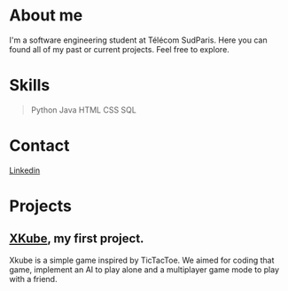 # About me

I'm a software engineering student at Télécom SudParis. Here you can found all of my past or current projects. Feel free to explore.

# Skills
> Python
> Java
> HTML
> CSS
> SQL
# Contact
[Linkedin](https://www.linkedin.com/in/basile-roux-23066224b/?originalSubdomain=fr)
# Projects 

## [XKube](https://github.com/EneVyctis/FirstYearProject), my first project. 
Xkube is a simple game inspired by TicTacToe. We aimed for coding that game, implement an AI to play alone and a multiplayer game mode to play with a friend.
